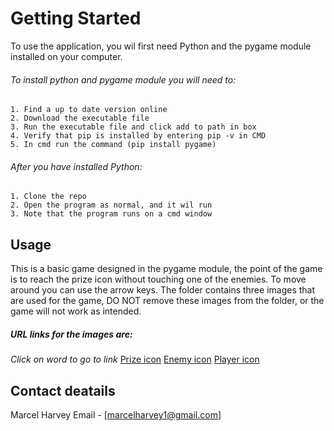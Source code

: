 # Getting Started

To use the application, you wil first need Python and the pygame module installed on your computer.

###### To install python and pygame module you will need to:

    1. Find a up to date version online
    2. Download the executable file
    3. Run the executable file and click add to path in box
    4. Verify that pip is installed by entering pip -v in CMD
    5. In cmd run the command (pip install pygame)
    


###### After you have installed Python:

    1. Clone the repo
    2. Open the program as normal, and it wil run
    3. Note that the program runs on a cmd window

 
## Usage

This is a basic game designed in the pygame module, the point of the game is to reach the prize icon without touching one of the enemies. To move around you can use the arrow keys.
The folder contains three images that are used for the game, DO NOT remove these images from the folder, or the game will not work as intended.

##### _URL links for the images are:_
_Click on word to go to link_
[Prize icon](https://www.flaticon.com/free-icon/prize_2996984?term=prize&page=1&position=6&page=1&position=6&related_id=2996984&origin=search/)
[Enemy icon](https://www.flaticon.com/free-icon/building_916771?term=building&page=1&position=1&page=1&position=1&related_id=916771&origin=search)
[Player icon](https://www.flaticon.com/free-icon/fast_1459107?term=stickman%20running&page=1&position=5&page=1&position=5&related_id=1459107&origin=search)


## Contact deatails

Marcel Harvey
Email - [marcelharvey1@gmail.com]